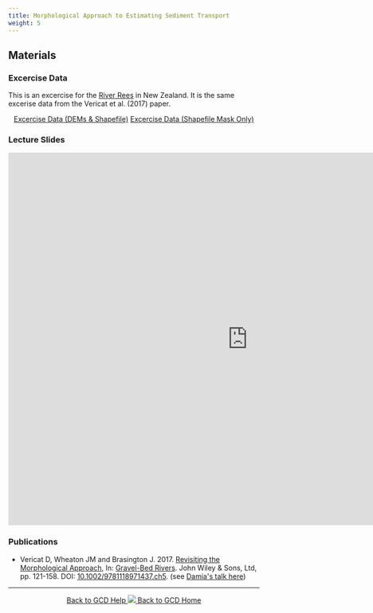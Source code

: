 ```yaml
---
title: Morphological Approach to Estimating Sediment Transport
weight: 5
---
```

## Materials
### Excercise Data
This is an excercise for the [River Rees](https://sites.google.com/site/reesscan/) in New Zealand. It is the same excerise data from the Vericat et al. (2017) paper.
<div align="center">
  <a class="button" href="https://s3-us-west-2.amazonaws.com/etalweb.joewheaton.org/GCD/GCD7/Tutorials/O_MorphologicalApproach.zip"><i class="fas fa-file-archive"></i> Excercise Data (DEMs & Shapefile)</a>
  <a class="button" href="https://usu.box.com/v/ReesMorphApproach-MaskOnly"><i class="fas fa-file-archive"></i> Excercise Data (Shapefile Mask Only)</a>
	
	
	
</div>

### Lecture Slides

<iframe src="https://docs.google.com/presentation/d/e/2PACX-1vScWGoxcX9jz-_hwzoCm9T5tsFXXQEZDztzdKbs6UxdCMeVbCJuOUbSIOKRNkzGThMo6Wze-alTNP8d/embed?start=false&loop=false&delayms=3000" frameborder="0" width="960" height="749" allowfullscreen="true" mozallowfullscreen="true" webkitallowfullscreen="true"></iframe>

### Publications
- Vericat D, Wheaton JM and Brasington J. 2017.  [Revisiting the Morphological Approach](https://www.researchgate.net/publication/316997409_5_Revisiting_the_Morphological_Approach_Opportunities_and_Challenges_with_Repeat_High-Resolution_Topography), In: [Gravel-Bed Rivers](http://dx.doi.org/10.1002/9781118971437). John Wiley & Sons, Ltd, pp. 121-158. DOI:  [10.1002/9781118971437.ch5](http://dx.doi.org/10.1002/9781118971437.ch5). (see [Damia's talk here](https://www.youtube.com/watch?v=JPuxqrXStNM))

------
<div align="center">
	<a class="hollow button" href="{{ site.baseurl }}/Help"><i class="fa fa-chevron-circle-left"></i>  Back to GCD Help </a>  
	<a class="hollow button" href="{{ site.baseurl }}/"><img src="{{ site.baseurl}}/assets/images/icons/GCDAddIn.png">  Back to GCD Home </a>  
</div>
